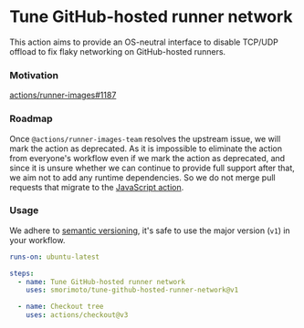# Tune GitHub-hosted runner network

This action aims to provide an OS-neutral interface to disable TCP/UDP offload
to fix flaky networking on GitHub-hosted runners.

### Motivation

[actions/runner-images#1187](https://github.com/actions/runner-images/issues/1187)

### Roadmap

Once `@actions/runner-images-team` resolves the upstream issue, we will mark the
action as deprecated. As it is impossible to eliminate the action from
everyone's workflow even if we mark the action as deprecated, and since it is
unsure whether we can continue to provide full support after that, we aim not to
add any runtime dependencies. So we do not merge pull requests that migrate to
the
[JavaScript action](https://docs.github.com/en/actions/creating-actions/about-custom-actions).

### Usage

We adhere to [semantic versioning](https://semver.org), it's safe to use the
major version (`v1`) in your workflow.

```yml
runs-on: ubuntu-latest

steps:
  - name: Tune GitHub-hosted runner network
    uses: smorimoto/tune-github-hosted-runner-network@v1

  - name: Checkout tree
    uses: actions/checkout@v3
```
